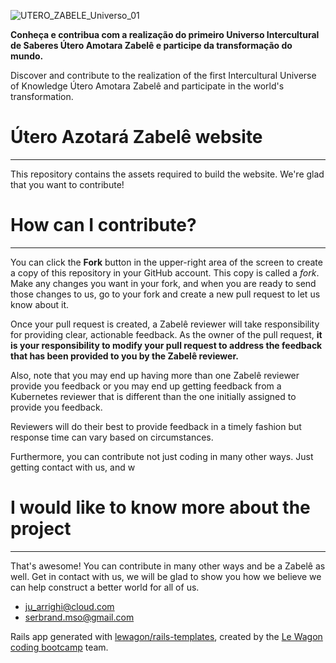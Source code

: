![UTERO_ZABELE_Universo_01](https://user-images.githubusercontent.com/85900332/145066134-5069c8b3-957d-4aef-83ee-1451e91f7f42.jpg)


**Conheça e contribua com a realização do primeiro Universo Intercultural de Saberes Útero Amotara Zabelê e participe da transformação do mundo.** 

Discover and contribute to the realization of the first Intercultural Universe of Knowledge Útero Amotara Zabelê and participate in the world's transformation.

# Útero Azotará Zabelê website

---

This repository contains the assets required to build the website. We're glad that you want to contribute!

# How can I contribute?

---


You can click the **Fork** button in the upper-right area of the screen to create a copy of this repository in your GitHub account. This copy is called a *fork*. Make any changes you want in your fork, and when you are ready to send those changes to us, go to your fork and create a new pull request to let us know about it.

Once your pull request is created, a Zabelê reviewer will take responsibility for providing clear, actionable feedback. As the owner of the pull request, **it is your responsibility to modify your pull request to address the feedback that has been provided to you by the Zabelê reviewer.**

Also, note that you may end up having more than one Zabelê reviewer provide you feedback or you may end up getting feedback from a Kubernetes reviewer that is different than the one initially assigned to provide you feedback.

Reviewers will do their best to provide feedback in a timely fashion but response time can vary based on circumstances.

Furthermore, you can contribute not just coding in many other ways. Just getting contact with us, and w

# I would like to know more about the project

---

That's awesome! You can contribute in many other ways and be a Zabelê as well. Get in contact with us, we will be glad to show you how we believe we can help construct a better world for all of us.

- [ju_arrighi@cloud.com](mailto:ju_arrighi@icloud.com)
- [serbrand.mso@gmail.com](mailto:serbrand.mso@gmail.com)

Rails app generated with [lewagon/rails-templates](https://github.com/lewagon/rails-templates), created by the [Le Wagon coding bootcamp](https://www.lewagon.com) team.
